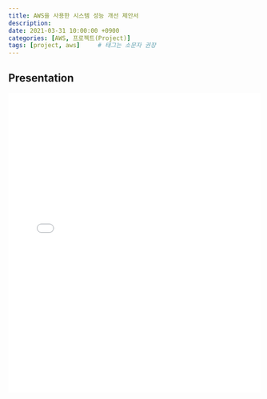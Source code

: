 ```yaml
---
title: AWS을 사용한 시스템 성능 개선 제안서
description: 
date: 2021-03-31 10:00:00 +0900
categories: [AWS, 프로젝트(Project)]
tags: [project, aws]     # 태그는 소문자 권장
---
```



## Presentation
<embed src="/assets/files/aws_system.pdf" type="application/pdf" width="100%" height="600px" />